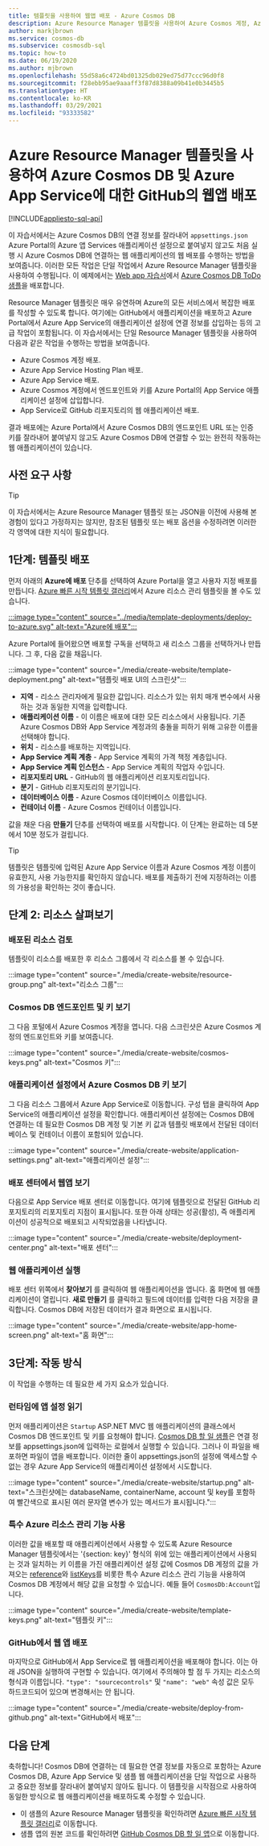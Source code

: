 ```yaml
---
title: 템플릿을 사용하여 웹앱 배포 - Azure Cosmos DB
description: Azure Resource Manager 템플릿을 사용하여 Azure Cosmos 계정, Azure App Service Web Apps 및 샘플 웹 애플리케이션을 배포하는 방법을 알아봅니다.
author: markjbrown
ms.service: cosmos-db
ms.subservice: cosmosdb-sql
ms.topic: how-to
ms.date: 06/19/2020
ms.author: mjbrown
ms.openlocfilehash: 55d58a6c4724bd01325db029ed75d77ccc96d0f8
ms.sourcegitcommit: f28ebb95ae9aaaff3f87d8388a09b41e0b3445b5
ms.translationtype: HT
ms.contentlocale: ko-KR
ms.lasthandoff: 03/29/2021
ms.locfileid: "93333582"
---
```

# <a name="deploy-azure-cosmos-db-and-azure-app-service-with-a-web-app-from-github-using-an-azure-resource-manager-template"></a>Azure Resource Manager 템플릿을 사용하여 Azure Cosmos DB 및 Azure App Service에 대한 GitHub의 웹앱 배포
[!INCLUDE[appliesto-sql-api](includes/appliesto-sql-api.md)]

이 자습서에서는 Azure Cosmos DB의 연결 정보를 잘라내어 `appsettings.json` Azure Portal의 Azure 앱 Services 애플리케이션 설정으로 붙여넣지 않고도 처음 실행 시 Azure Cosmos DB에 연결하는 웹 애플리케이션의 웹 배포를 수행하는 방법을 보여줍니다. 이러한 모든 작업은 단일 작업에서 Azure Resource Manager 템플릿을 사용하여 수행됩니다. 이 예제에서는 [Web app 자습서](sql-api-dotnet-application.md)에서 [Azure Cosmos DB ToDo 샘플](https://github.com/Azure-Samples/cosmos-dotnet-core-todo-app)을 배포합니다.

Resource Manager 템플릿은 매우 유연하며 Azure의 모든 서비스에서 복잡한 배포를 작성할 수 있도록 합니다. 여기에는 GitHub에서 애플리케이션을 배포하고 Azure Portal에서 Azure App Service의 애플리케이션 설정에 연결 정보를 삽입하는 등의 고급 작업이 포함됩니다. 이 자습서에서는 단일 Resource Manager 템플릿을 사용하여 다음과 같은 작업을 수행하는 방법을 보여줍니다.

* Azure Cosmos 계정 배포.
* Azure App Service Hosting Plan 배포.
* Azure App Service 배포.
* Azure Cosmos 계정에서 엔드포인트와 키를 Azure Portal의 App Service 애플리케이션 설정에 삽입합니다.
* App Service로 GitHub 리포지토리의 웹 애플리케이션 배포.

결과 배포에는 Azure Portal에서 Azure Cosmos DB의 엔드포인트 URL 또는 인증 키를 잘라내어 붙여넣지 않고도 Azure Cosmos DB에 연결할 수 있는 완전히 작동하는 웹 애플리케이션이 있습니다.

## <a name="prerequisites"></a>사전 요구 사항

> [!TIP]
> 이 자습서에서는 Azure Resource Manager 템플릿 또는 JSON을 이전에 사용해 본 경험이 있다고 가정하지는 않지만, 참조된 템플릿 또는 배포 옵션을 수정하려면 이러한 각 영역에 대한 지식이 필요합니다.

## <a name="step-1-deploy-the-template"></a>1단계: 템플릿 배포

먼저 아래의 **Azure에 배포** 단추를 선택하여 Azure Portal을 열고 사용자 지정 배포를 만듭니다. [Azure 빠른 시작 템플릿 갤러리](https://github.com/Azure/azure-quickstart-templates/tree/master/101-cosmosdb-webapp)에서 Azure 리소스 관리 템플릿을 볼 수도 있습니다.

[:::image type="content" source="../media/template-deployments/deploy-to-azure.svg" alt-text="Azure에 배포":::](https://portal.azure.com/#create/Microsoft.Template/uri/https%3A%2F%2Fraw.githubusercontent.com%2FAzure%2Fazure-quickstart-templates%2Fmaster%2F101-cosmosdb-webapp%2Fazuredeploy.json)

Azure Portal에 들어왔으면 배포할 구독을 선택하고 새 리소스 그룹을 선택하거나 만듭니다. 그 후, 다음 값을 채웁니다.

:::image type="content" source="./media/create-website/template-deployment.png" alt-text="템플릿 배포 UI의 스크린샷":::

* **지역** - 리소스 관리자에게 필요한 값입니다. 리소스가 있는 위치 매개 변수에서 사용하는 것과 동일한 지역을 입력합니다.
* **애플리케이션 이름** - 이 이름은 배포에 대한 모든 리소스에서 사용됩니다. 기존 Azure Cosmos DB와 App Service 계정과의 충돌을 피하기 위해 고유한 이름을 선택해야 합니다.
* **위치** - 리소스를 배포하는 지역입니다.
* **App Service 계획 계층** - App Service 계획의 가격 책정 계층입니다.
* **App Service 계획 인스턴스** - App Service 계획의 작업자 수입니다.
* **리포지토리 URL** - GitHub의 웹 애플리케이션 리포지토리입니다.
* **분기** - GitHub 리포지토리의 분기입니다.
* **데이터베이스 이름** - Azure Cosmos 데이터베이스 이름입니다.
* **컨테이너 이름** - Azure Cosmos 컨테이너 이름입니다.

값을 채운 다음 **만들기** 단추를 선택하여 배포를 시작합니다. 이 단계는 완료하는 데 5분에서 10분 정도가 걸립니다.

> [!TIP]
> 템플릿은 템플릿에 입력된 Azure App Service 이름과 Azure Cosmos 계정 이름이 유효한지, 사용 가능한지를 확인하지 않습니다. 배포를 제출하기 전에 지정하려는 이름의 가용성을 확인하는 것이 좋습니다.


## <a name="step-2-explore-the-resources"></a>단계 2: 리소스 살펴보기

### <a name="view-the-deployed-resources"></a>배포된 리소스 검토

템플릿이 리소스를 배포한 후 리소스 그룹에서 각 리소스를 볼 수 있습니다.

:::image type="content" source="./media/create-website/resource-group.png" alt-text="리소스 그룹":::

### <a name="view-cosmos-db-endpoint-and-keys"></a>Cosmos DB 엔드포인트 및 키 보기

그 다음 포털에서 Azure Cosmos 계정을 엽니다. 다음 스크린샷은 Azure Cosmos 계정의 엔드포인트와 키를 보여줍니다.

:::image type="content" source="./media/create-website/cosmos-keys.png" alt-text="Cosmos 키":::

### <a name="view-the-azure-cosmos-db-keys-in-application-settings"></a>애플리케이션 설정에서 Azure Cosmos DB 키 보기

그 다음 리소스 그룹에서 Azure App Service로 이동합니다. 구성 탭을 클릭하여 App Service의 애플리케이션 설정을 확인합니다. 애플리케이션 설정에는 Cosmos DB에 연결하는 데 필요한 Cosmos DB 계정 및 기본 키 값과 템플릿 배포에서 전달된 데이터베이스 및 컨테이너 이름이 포함되어 있습니다.

:::image type="content" source="./media/create-website/application-settings.png" alt-text="애플리케이션 설정":::

### <a name="view-web-app-in-deployment-center"></a>배포 센터에서 웹앱 보기

다음으로 App Service 배포 센터로 이동합니다. 여기에 템플릿으로 전달된 GitHub 리포지토리의 리포지토리 지점이 표시됩니다. 또한 아래 상태는 성공(활성), 즉 애플리케이션이 성공적으로 배포되고 시작되었음을 나타냅니다.

:::image type="content" source="./media/create-website/deployment-center.png" alt-text="배포 센터":::

### <a name="run-the-web-application"></a>웹 애플리케이션 실행

배포 센터 위쪽에서 **찾아보기** 를 클릭하여 웹 애플리케이션을 엽니다. 홈 화면에 웹 애플리케이션이 열립니다. **새로 만들기** 를 클릭하고 필드에 데이터를 입력한 다음 저장을 클릭합니다. Cosmos DB에 저장된 데이터가 결과 화면으로 표시됩니다.

:::image type="content" source="./media/create-website/app-home-screen.png" alt-text="홈 화면":::

## <a name="step-3-how-does-it-work"></a>3단계: 작동 방식

이 작업을 수행하는 데 필요한 세 가지 요소가 있습니다.

### <a name="reading-app-settings-at-runtime"></a>런타임에 앱 설정 읽기

먼저 애플리케이션은 `Startup` ASP.NET MVC 웹 애플리케이션의 클래스에서 Cosmos DB 엔드포인트 및 키를 요청해야 합니다. [Cosmos DB 할 일 샘플](https://github.com/Azure-Samples/cosmos-dotnet-core-todo-app)은 연결 정보를 appsettings.json에 입력하는 로컬에서 실행할 수 있습니다. 그러나 이 파일을 배포하면 파일이 앱을 배포합니다. 이러한 줄이 appsettings.json의 설정에 액세스할 수 없는 경우 Azure App Service의 애플리케이션 설정에서 시도합니다.

:::image type="content" source="./media/create-website/startup.png" alt-text="스크린샷에는 databaseName, containerName, account 및 key를 포함하여 빨간색으로 표시된 여러 문자열 변수가 있는 메서드가 표시됩니다.":::

### <a name="using-special-azure-resource-management-functions"></a>특수 Azure 리소스 관리 기능 사용

이러한 값을 배포할 때 애플리케이션에서 사용할 수 있도록 Azure Resource Manager 템플릿에서는 '{section: key}' 형식의 위에 있는 애플리케이션에서 사용되는 것과 일치하는 키 이름을 가진 애플리케이션 설정 값에 Cosmos DB 계정의 값을 가져오는 [reference](../azure-resource-manager/templates/template-functions-resource.md#reference)와 [listKeys](../azure-resource-manager/templates/template-functions-resource.md#listkeys)를 비롯한 특수 Azure 리소스 관리 기능을 사용하여 Cosmos DB 계정에서 해당 값을 요청할 수 있습니다. 예들 들어 `CosmosDb:Account`입니다.

:::image type="content" source="./media/create-website/template-keys.png" alt-text="템플릿 키":::

### <a name="deploying-web-apps-from-github"></a>GitHub에서 웹 앱 배포

마지막으로 GitHub에서 App Service로 웹 애플리케이션을 배포해야 합니다. 이는 아래 JSON을 실행하여 구현할 수 있습니다. 여기에서 주의해야 할 점 두 가지는 리소스의 형식과 이름입니다. `"type": "sourcecontrols"` 및 `"name": "web"` 속성 값은 모두 하드코드되어 있으며 변경해서는 안 됩니다.

:::image type="content" source="./media/create-website/deploy-from-github.png" alt-text="GitHub에서 배포":::

## <a name="next-steps"></a>다음 단계

축하합니다! Cosmos DB에 연결하는 데 필요한 연결 정보를 자동으로 포함하는 Azure Cosmos DB, Azure App Service 및 샘플 웹 애플리케이션을 단일 작업으로 사용하고 중요한 정보를 잘라내어 붙여넣지 않아도 됩니다. 이 템플릿을 시작점으로 사용하여 동일한 방식으로 웹 애플리케이션을 배포하도록 수정할 수 있습니다.

* 이 샘플의 Azure Resource Manager 템플릿을 확인하려면 [Azure 빠른 시작 템플릿 갤러리](https://github.com/Azure/azure-quickstart-templates/tree/master/101-cosmosdb-webapp)로 이동합니다.
* 샘플 앱의 원본 코드를 확인하려면 [GitHub Cosmos DB 할 일 앱](https://github.com/Azure-Samples/cosmos-dotnet-core-todo-app)으로 이동합니다.
